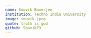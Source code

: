 ```yaml
---
name: Souvik Banerjee
institution: Techno India University
image: souvik.jpeg
quote: truth is god
github: Souvik73
---
```

